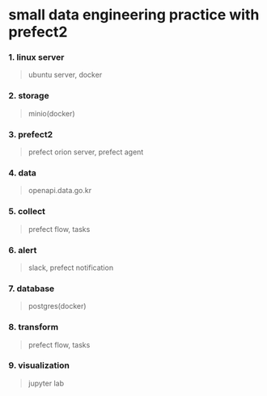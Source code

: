 # small data engineering practice with prefect2

### 1. linux server
> ubuntu server, docker

### 2. storage
> minio(docker)

### 3. prefect2
> prefect orion server, prefect agent

### 4. data
> openapi.data.go.kr

### 5. collect
> prefect flow, tasks

### 6. alert
> slack, prefect notification

### 7. database
> postgres(docker)

### 8. transform
> prefect flow, tasks

### 9. visualization
> jupyter lab

